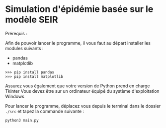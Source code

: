 # Simulation d'épidémie basée sur le modèle SEIR

Prérequis :

Afin de pouvoir lancer le programme, il vous faut au départ installer les modules suivants :

-  pandas
- matplotlib

```
>>> pip install pandas
>>> pip install matplotlib
```

Assurez vous également que votre version de Python prend en charge Tkinter
Vous devez être sur un ordinateur équipé du système d'exploitation Windows

Pour lancer le programme, déplacez vous depuis le terminal dans le dossier ```./src``` et tapez la commande suivante :
```
python3 main.py
```
